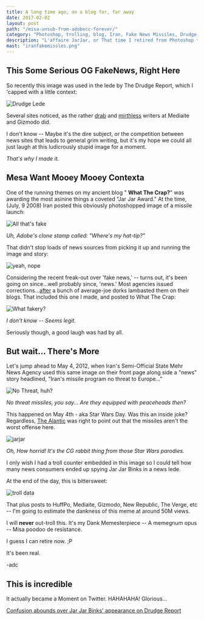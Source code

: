 ```yaml
---
title: A long time ago, on a blog far, far away
date: 2017-02-02
layout: post
path: "/misa-unsub-from-adobecc-forever/"
category: "Photoshop, trolling, blog, Iran, Fake News Missiles, Drudge Report, JarJ ar Binks"
description: "L'affaire JarJar, or That time I retired from Photoshop trolling"
mast: "iranfakemissles.png"
---
```


## This Some Serious OG FakeNews, Right Here

So recently this image was used in the lede by The Drudge Report, which I 'capped with a little context:

![Drudge Lede](./drudgelede.png)

Several sites noticed, as the rather [drab](http://www.mediaite.com/online/drudge-report-uses-photo-of-jar-jar-binks-to-lead-into-story-about-iran/) and [mirthless](http://gizmodo.com/drudge-report-stokes-iran-fears-with-fake-missile-photo-1791918585) writers at Mediaite and Gizmodo did.

I don't know -- Maybe it's the dire subject, or the competition between news sites that leads to general grim writing, but it's my hope we could all just laugh at this ludicrously stupid image for a moment.

_That's why I made it_.  

## Mesa Want Mooey Mooey Contexta

One of the running themes on my ancient blog " **What The Crap?**" was awarding the most asinine things a coveted "Jar Jar Award." At the time, (July, 9 2008) Iran posted this obviously photoshopped image of a missile launch:

![All that's fake](./0709-lede-IRAN.jpg)

*Uh, Adobe's clone stamp called: "Where's my hat-tip?"*

That didn't stop loads of news sources from picking it up and running the image and story:

![yeah, nope](./ishot-22.jpg)

Considering the recent freak-out over 'fake news,' -- turns out, it's been going on since...well probably since, 'news.'  Most agencies issued corrections...[after](https://thelede.blogs.nytimes.com/2008/07/10/in-an-iranian-image-a-missile-too-many/) a bunch of average-joe dorks lambasted them on their blogs. That included this one I made, and posted to What The Crap:

![What fakery?](./iranfakemissles.png)

*I don't know -- Seems legit.* 

Seriously though, a good laugh was had by all.

## But wait... There's More

Let's jump ahead to May 4, 2012, when Iran's Semi-Official State Mehr News Agency used this same image on their front page along side a "news" story headlined, "Iran's missile program no threat to Europe..."

![No Threat, huh?](./mehrhome.jpg)

*No threat missiles, you say... Are they equipped with peaceheads then?* 

This happened on May 4th - aka Star Wars Day. Was this an inside joke? 
Regardless, [The Alantic](https://www.theatlantic.com/international/archive/2012/05/busted-irans-jarring-photoshopped-missile-test-image/328453/) was right to point out that the missiles aren't the worst offense here.

![jarjar](./jarjarenlarge.png)

*Oh, How horrid! It's the CG rabbit thing from those Star Wars parodies.*

I only wish I had a troll counter embedded in this image so I could tell how many news consumers ended up spying Jar Jar Binks in a news lede. 

At the end of the day, this is bittersweet:
 
![troll data](./drudgevisits020217.png)

That plus posts to HuffPo, Mediaite, Gizmodo, New Republic, The Verge, etc -- I'm going to estimate the dankness of this meme at around 50M views.

I will **never** out-troll this. 
It's my Dank Memesterpiece -- A memegnum opus -- Misa poodoo de resistance. 

I guess I can retire now. ;P

It's been real. 

-adc

<h2 class="recent-header"><span>This is incredible</span></h2>

It actually became a Moment on Twitter. HAHAHAHA! Glorious...

<a class="twitter-moment" href="https://twitter.com/i/moments/827207814984638467">Confusion abounds over Jar Jar Binks&#39; appearance on Drudge Report</a> <script async src="//platform.twitter.com/widgets.js" charset="utf-8"></script>
